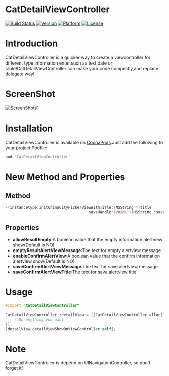 # CatDetailViewController

[![Build Status](https://travis-ci.org/K-cat/CatDetailViewController.svg)](https://travis-ci.org/K-cat)
[![Version](https://img.shields.io/cocoapods/v/CatDetailViewController.svg)](https://cocoapods.org/pods/CatDetailViewController)
[![Platform](https://img.shields.io/cocoapods/p/CatDetailViewController.svg)]()
[![License](https://img.shields.io/cocoapods/l/CatDetailViewController.svg)]()

# Introduction

CatDetailViewController is a quicker way to create a viewcontroller for different type information enter,such as text,date or table!CatDetailViewController can make your code compectly,and replace delegate way!

# ScreenShot

![ScreenShots1](https://raw.githubusercontent.com/K-cat/CatDetailViewController/master/ScreenShot.gif)

# Installation

CatDetailViewController is available on [CocoaPods](http://cocoapods.org).Just add the following to your project Podfile:

```ruby
pod 'CatDetailViewController'
```

# New Method and Properties
## Method
```objective-c
-(instancetype)initChinaCityPickerViewWithTitle:(NSString *)title
                                     saveHandle:(void(^)(NSString *saveResult))saveHandle;
```

## Properties
* **allowResultEmpty**:A boolean value that the empty information alertview show(Default is NO)
* **emptyResultAlertViewMessage**:The text for empty alertview message
* **enableConfirmAlertView**:A boolean value that the confirm information alertview show(Default is NO)
* **saveConfirmAlertViewMessage**:The text for save alertview message
* **saveConfirmAlertViewTitle**:The text for save alertview title

# Usage

```objective-c
#import "CatDetailViewController"

CatDetailViewController *detailView = [[CatDetailViewController alloc] initSingleSectionViewWithTitle:@"Select Color" sections:@[@"Red",@"Blue"] defaultSectionText:cell.detailTextLabel.text saveHandle:^(NSString *saveResult) {
	//Do anything you want
}];
[detailView detailViewShowOnViewController:self];
```

# Note

CatDetailViewController is depend on UINavigationController, so don't forget it!
